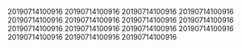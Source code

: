 20190714100916
20190714100916
20190714100916
20190714100916
20190714100916
20190714100916
20190714100916
20190714100916
20190714100916
20190714100916
20190714100916
20190714100916
20190714100916
20190714100916
20190714100916

